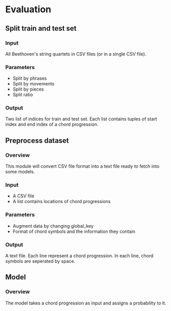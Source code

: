 # Evaluation

## Split train and test set

### Input

All Beethoven's string quartets in CSV files (or in a single CSV file).

### Parameters

- Split by phrases
- Split by movements
- Split by pieces
- Split ratio

### Output

Two list of indices for train and test set.
Each list contains tuples of start index and end index of a chord progression.

## Preprocess dataset

### Overview

This module will convert CSV file format into a text file ready to fetch into some models.

### Input

- A CSV file
- A list contains locations of chord progressions

### Parameters

- Augment data by changing global_key
- Format of chord symbols and the information they contain

### Output

A text file.
Each line represent a chord progression.
In each line, chord symbols are seperated by space.

## Model

### Overview

The model takes a chord progression as input and assigns a probability to it.